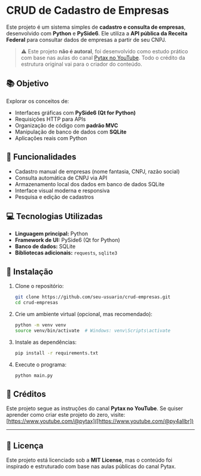 # CRUD de Cadastro de Empresas

Este projeto é um sistema simples de **cadastro e consulta de empresas**, desenvolvido com **Python** e **PySide6**. Ele utiliza a **API pública da Receita Federal** para consultar dados de empresas a partir de seu CNPJ.

> ⚠️ Este projeto **não é autoral**, foi desenvolvido como estudo prático com base nas aulas do canal [Pytax no YouTube](https://www.youtube.com/@pytax). Todo o crédito da estrutura original vai para o criador do conteúdo.

## 📚 Objetivo

Explorar os conceitos de:

- Interfaces gráficas com **PySide6 (Qt for Python)**
- Requisições HTTP para APIs
- Organização de código com **padrão MVC**
- Manipulação de banco de dados com **SQLite**
- Aplicações reais com Python

## 🚀 Funcionalidades

- Cadastro manual de empresas (nome fantasia, CNPJ, razão social)
- Consulta automática de CNPJ via API
- Armazenamento local dos dados em banco de dados SQLite
- Interface visual moderna e responsiva
- Pesquisa e edição de cadastros

## 💻 Tecnologias Utilizadas

- **Linguagem principal:** Python
- **Framework de UI:** PySide6 (Qt for Python)
- **Banco de dados:** SQLite
- **Bibliotecas adicionais:** `requests`, `sqlite3`

## 🔧 Instalação

1. Clone o repositório:
   ```bash
   git clone https://github.com/seu-usuario/crud-empresas.git
   cd crud-empresas
   ```

2. Crie um ambiente virtual (opcional, mas recomendado):
   ```bash
   python -m venv venv
   source venv/bin/activate  # Windows: venv\Scripts\activate
   ```

3. Instale as dependências:
   ```bash
   pip install -r requirements.txt
   ```

4. Execute o programa:
   ```bash
   python main.py
   ```

## 📌 Créditos

Este projeto segue as instruções do canal **Pytax no YouTube**. Se quiser aprender como criar este projeto do zero, visite:
[https://www.youtube.com/@pytax]([https://www.youtube.com/@py4allbr])

---

## 📄 Licença

Este projeto está licenciado sob a **MIT License**, mas o conteúdo foi inspirado e estruturado com base nas aulas públicas do canal Pytax.
